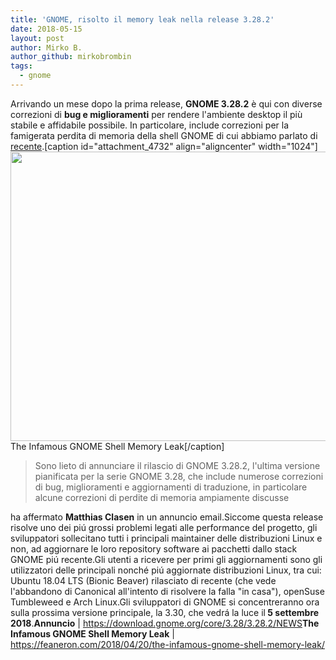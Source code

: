 ```yaml
---
title: 'GNOME, risolto il memory leak nella release 3.28.2'
date: 2018-05-15
layout: post
author: Mirko B.
author_github: mirkobrombin
tags:
  - gnome
---
```

Arrivando un mese dopo la prima release, <strong>GNOME 3.28.2</strong> è qui con diverse correzioni di <strong>bug e miglioramenti</strong> per rendere l'ambiente desktop il più stabile e affidabile possibile. In particolare, include correzioni per la famigerata perdita di memoria della shell GNOME di cui abbiamo parlato di <a href="https://linuxhub.it/2018/03/30/gnome-il-problema-di-perdita-di-memoria-e-stato-risolto/">recente</a>.[caption id="attachment_4732" align="aligncenter" width="1024"]<a href="https://feaneron.com/2018/04/20/the-infamous-gnome-shell-memory-leak/"><img class="wp-image-4732 size-full size-full wp-image-399" src="https://linuxhub.it/wordpress/wp-content/uploads/2018/05/captura_de_tela_de_2018-03-21_23-28-27.png" alt="" width="1024" height="463" /></a> The Infamous GNOME Shell Memory Leak[/caption]<blockquote>Sono lieto di annunciare il rilascio di GNOME 3.28.2, l'ultima versione pianificata per la serie GNOME 3.28, che include numerose correzioni di bug, miglioramenti e aggiornamenti di traduzione, in particolare alcune correzioni di perdite di memoria ampiamente discusse</blockquote>ha affermato <strong>Matthias Clasen</strong> in un annuncio email.Siccome questa release risolve uno dei piú grossi problemi legati alle performance del progetto, gli sviluppatori sollecitano tutti i principali maintainer delle distribuzioni Linux e non, ad aggiornare le loro repository software ai pacchetti dallo stack GNOME piú recente.Gli utenti a ricevere per primi gli aggiornamenti sono gli utilizzatori delle principali nonché piú aggiornate distribuzioni Linux, tra cui: Ubuntu 18.04 LTS (Bionic Beaver) rilasciato di recente (che vede l'abbandono di Canonical all'intento di risolvere la falla "in casa"), openSuse Tumbleweed e Arch Linux.Gli sviluppatori di GNOME si concentreranno ora sulla prossima versione principale, la 3.30, che vedrá la luce il<strong> 5 settembre 2018</strong>.<strong>Annuncio</strong> | <a href="https://download.gnome.org/core/3.28/3.28.2/NEWS">https://download.gnome.org/core/3.28/3.28.2/NEWS</a><strong>The Infamous GNOME Shell Memory Leak</strong> | <a href="https://feaneron.com/2018/04/20/the-infamous-gnome-shell-memory-leak/">https://feaneron.com/2018/04/20/the-infamous-gnome-shell-memory-leak/</a>
